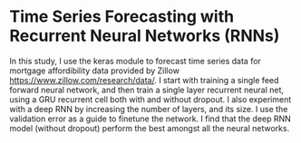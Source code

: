 # Time Series Forecasting with Recurrent Neural Networks (RNNs)
In this study, I use the keras module to forecast time series data for mortgage affordibility data provided by Zillow https://www.zillow.com/research/data/. I start with training a single feed forward neural network, and then train a single layer recurrent neural net, using a GRU recurrent cell both with and without dropout. I also experiment with a deep RNN by increasing the number of layers, and its size. I use the validation error as a guide to finetune the network. I find that the deep RNN model (without dropout) perform the best amongst all the neural networks.
